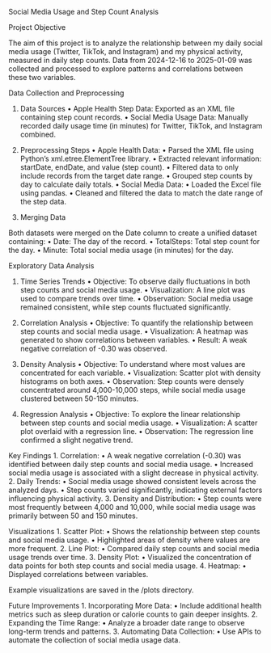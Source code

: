 Social Media Usage and Step Count Analysis

Project Objective

The aim of this project is to analyze the relationship between my daily social media usage (Twitter, TikTok, and Instagram) and my physical activity, measured in daily step counts. Data from 2024-12-16 to 2025-01-09 was collected and processed to explore patterns and correlations between these two variables.

Data Collection and Preprocessing

1. Data Sources
	•	Apple Health Step Data: Exported as an XML file containing step count records.
	•	Social Media Usage Data: Manually recorded daily usage time (in minutes) for Twitter, TikTok, and Instagram combined.

2. Preprocessing Steps
	•	Apple Health Data:
	•	Parsed the XML file using Python’s xml.etree.ElementTree library.
	•	Extracted relevant information: startDate, endDate, and value (step count).
	•	Filtered data to only include records from the target date range.
	•	Grouped step counts by day to calculate daily totals.
	•	Social Media Data:
	•	Loaded the Excel file using pandas.
	•	Cleaned and filtered the data to match the date range of the step data.

3. Merging Data

Both datasets were merged on the Date column to create a unified dataset containing:
	•	Date: The day of the record.
	•	TotalSteps: Total step count for the day.
	•	Minute: Total social media usage (in minutes) for the day.


 Exploratory Data Analysis

1. Time Series Trends
	•	Objective: To observe daily fluctuations in both step counts and social media usage.
	•	Visualization: A line plot was used to compare trends over time.
	•	Observation: Social media usage remained consistent, while step counts fluctuated significantly.

2. Correlation Analysis
	•	Objective: To quantify the relationship between step counts and social media usage.
	•	Visualization: A heatmap was generated to show correlations between variables.
	•	Result: A weak negative correlation of -0.30 was observed.

3. Density Analysis
	•	Objective: To understand where most values are concentrated for each variable.
	•	Visualization: Scatter plot with density histograms on both axes.
	•	Observation: Step counts were densely concentrated around 4,000-10,000 steps, while social media usage clustered between 50-150 minutes.

4. Regression Analysis
	•	Objective: To explore the linear relationship between step counts and social media usage.
	•	Visualization: A scatter plot overlaid with a regression line.
	•	Observation: The regression line confirmed a slight negative trend.


Key Findings
	1.	Correlation:
	•	A weak negative correlation (-0.30) was identified between daily step counts and social media usage.
	•	Increased social media usage is associated with a slight decrease in physical activity.
	2.	Daily Trends:
	•	Social media usage showed consistent levels across the analyzed days.
	•	Step counts varied significantly, indicating external factors influencing physical activity.
	3.	Density and Distribution:
	•	Step counts were most frequently between 4,000 and 10,000, while social media usage was primarily between 50 and 150 minutes.


 Visualizations
	1.	Scatter Plot:
	•	Shows the relationship between step counts and social media usage.
	•	Highlighted areas of density where values are more frequent.
	2.	Line Plot:
	•	Compared daily step counts and social media usage trends over time.
	3.	Density Plot:
	•	Visualized the concentration of data points for both step counts and social media usage.
	4.	Heatmap:
	•	Displayed correlations between variables.

Example visualizations are saved in the /plots directory.


Future Improvements
	1.	Incorporating More Data:
	•	Include additional health metrics such as sleep duration or calorie counts to gain deeper insights.
	2.	Expanding the Time Range:
	•	Analyze a broader date range to observe long-term trends and patterns.
	3.	Automating Data Collection:
	•	Use APIs to automate the collection of social media usage data.



